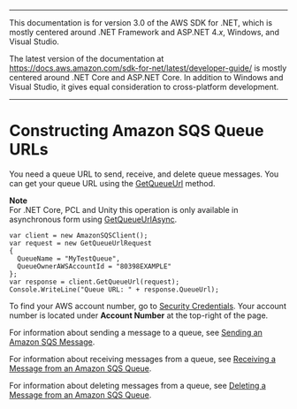 --------

This documentation is for version 3\.0 of the AWS SDK for \.NET, which is mostly centered around \.NET Framework and ASP\.NET 4\.*x*, Windows, and Visual Studio\.

The latest version of the documentation at [https://docs\.aws\.amazon\.com/sdk\-for\-net/latest/developer\-guide/](https://docs.aws.amazon.com/sdk-for-net/latest/developer-guide/welcome.html) is mostly centered around \.NET Core and ASP\.NET Core\. In addition to Windows and Visual Studio, it gives equal consideration to cross\-platform development\.

--------

# Constructing Amazon SQS Queue URLs<a name="QueueURL"></a>

You need a queue URL to send, receive, and delete queue messages\. You can get your queue URL using the [GetQueueUrl](https://docs.aws.amazon.com/sdkfornet/v3/apidocs/items/SQS/MSQSGetQueueUrlGetQueueUrlRequest.html) method\.

**Note**  
For \.NET Core, PCL and Unity this operation is only available in asynchronous form using [GetQueueUrlAsync](https://docs.aws.amazon.com/sdkfornet/v3/apidocs/items/SQS/MSQSGetQueueUrlAsyncGetQueueUrlRequestCancellationToken.html)\.

```
var client = new AmazonSQSClient();
var request = new GetQueueUrlRequest
{
  QueueName = "MyTestQueue",
  QueueOwnerAWSAccountId = "80398EXAMPLE"
};
var response = client.GetQueueUrl(request);
Console.WriteLine("Queue URL: " + response.QueueUrl);
```

To find your AWS account number, go to [Security Credentials](https://console.aws.amazon.com/iam/home)\. Your account number is located under **Account Number** at the top\-right of the page\.

For information about sending a message to a queue, see [Sending an Amazon SQS Message](SendMessage.md#send-sqs-message)\.

For information about receiving messages from a queue, see [Receiving a Message from an Amazon SQS Queue](ReceiveMessage.md#receive-sqs-message)\.

For information about deleting messages from a queue, see [Deleting a Message from an Amazon SQS Queue](DeleteMessage.md#delete-sqs-message)\.